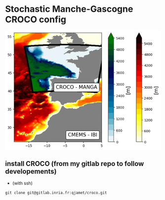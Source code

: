 # Stochastic Manche-Gascogne CROCO config

![Alt text](https://github.com/quentinjamet/Tuto/blob/main/Figure/comp_domain_MANGA_CMEMS-IBI.png "a title")

## install CROCO (from my gitlab repo to follow developements)

  * (with ssh) 
  ```
  git clone git@gitlab.inria.fr:qjamet/croco.git
  ```
